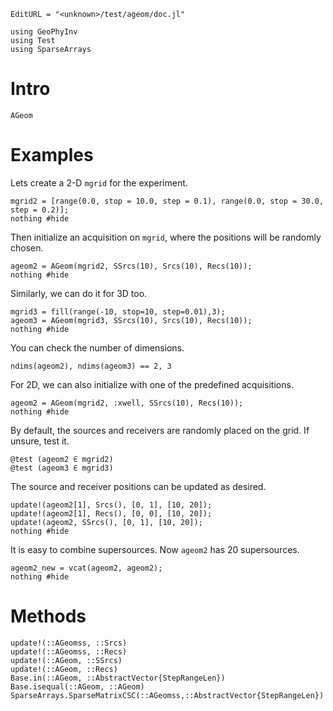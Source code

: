 ```@meta
EditURL = "<unknown>/test/ageom/doc.jl"
```

````@example doc
using GeoPhyInv
using Test
using SparseArrays
````

# Intro
```@docs
AGeom
```

# Examples

Lets create a 2-D `mgrid` for the experiment.

````@example doc
mgrid2 = [range(0.0, stop = 10.0, step = 0.1), range(0.0, stop = 30.0, step = 0.2)];
nothing #hide
````

Then initialize an acquisition on `mgrid`, where the positions will be randomly chosen.

````@example doc
ageom2 = AGeom(mgrid2, SSrcs(10), Srcs(10), Recs(10));
nothing #hide
````

Similarly, we can do it for 3D too.

````@example doc
mgrid3 = fill(range(-10, stop=10, step=0.01),3);
ageom3 = AGeom(mgrid3, SSrcs(10), Srcs(10), Recs(10));
nothing #hide
````

You can check the number of dimensions.

````@example doc
ndims(ageom2), ndims(ageom3) == 2, 3
````

For 2D, we can also initialize with one of the predefined acquisitions.

````@example doc
ageom2 = AGeom(mgrid2, :xwell, SSrcs(10), Recs(10));
nothing #hide
````

By default, the sources and receivers are randomly placed
on the grid.
If unsure, test it.

````@example doc
@test (ageom2 ∈ mgrid2)
@test (ageom3 ∈ mgrid3)
````

The source and receiver positions can be updated as desired.

````@example doc
update!(ageom2[1], Srcs(), [0, 1], [10, 20]);
update!(ageom2[1], Recs(), [0, 0], [10, 20]);
update!(ageom2, SSrcs(), [0, 1], [10, 20]);
nothing #hide
````

It is easy to combine supersources. Now `ageom2` has 20 supersources.

````@example doc
ageom2_new = vcat(ageom2, ageom2);
nothing #hide
````

# Methods
```@docs
update!(::AGeomss, ::Srcs)
update!(::AGeomss, ::Recs)
update!(::AGeom, ::SSrcs)
update!(::AGeom, ::Recs)
Base.in(::AGeom, ::AbstractVector{StepRangeLen})
Base.isequal(::AGeom, ::AGeom)
SparseArrays.SparseMatrixCSC(::AGeomss,::AbstractVector{StepRangeLen})
```

